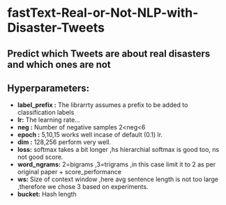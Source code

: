 # fastText-Real-or-Not-NLP-with-Disaster-Tweets
Predict which Tweets are about real disasters and which ones are not
-----
## Hyperparameters:
- **label_prefix :** The librarrty assumes a prefix to be added to classification labels
- **lr:** The learning rate...
- **neg :** Number of negative samples 2<neg<6
- **epoch :** 5,10,15 works well incase of default (0.1) lr.
- **dim :** 128,256 perform very well.
- **loss:** softmax takes a bit longer ,hs hierarchial softmax is good too, ns not good score.
- **word_ngrams:** 2=bigrams ,3=trigrams ,in this case limit it to 2 as per original paper + score_performance
- **ws:** Size of context window ,here avg sentence length is not too large ,therefore we chose 3 based on experiments.
- **bucket:** Hash length
